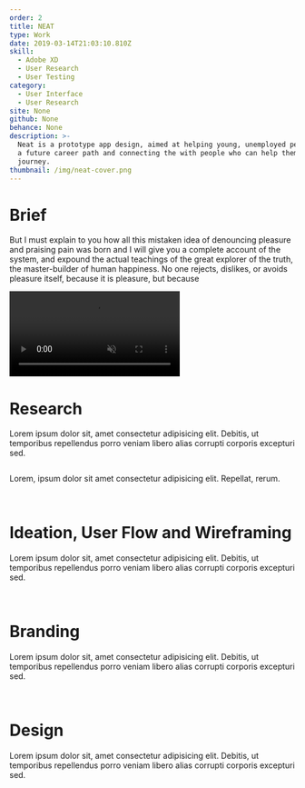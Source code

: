 ```yaml
---
order: 2
title: NEAT
type: Work
date: 2019-03-14T21:03:10.810Z
skill:
  - Adobe XD
  - User Research
  - User Testing
category:
  - User Interface
  - User Research
site: None
github: None
behance: None
description: >-
  Neat is a prototype app design, aimed at helping young, unemployed people find
  a future career path and connecting the with people who can help them on their
  journey.
thumbnail: /img/neat-cover.png
---
```


<div class="work-section brief">
      <h1>Brief</h1>
      <p>But I must explain to you how all this mistaken idea of denouncing pleasure and praising pain was born and I will give you a complete account of the system, and expound the actual teachings of the great explorer of the truth, the master-builder of human happiness. No one rejects, dislikes, or avoids pleasure itself, because it is pleasure, but because</p>
</div>

<div class="work-section">
  <div class="work-image-video">
    <video autoplay loop muted playsinline src="/img/NEAT/rotato.mov"></video>
  </div> 
</div>

<div class="work-section">
    <div class="work-text-container">
      <div class="work-text">
        <h1>Research</h1>
        <p>            Lorem ipsum dolor sit, amet consectetur adipisicing elit. Debitis, ut temporibus repellendus porro veniam libero alias corrupti corporis excepturi sed.
        </p>
      </div>
    </div>
    <div class="work-images">
      <div class="work-image-stack">
        <img src="/img/NEAT/research-stats-1.png" alt=""/>
      </div>
      <div class="work-image-stack">
        <img src="/img/NEAT/user-jake.jpg" alt=""/>
        <p>Lorem, ipsum dolor sit amet consectetur adipisicing elit. Repellat, rerum.</p>
        <img src="/img/NEAT/user-jennifer.jpg" alt=""/>
        <img src="/img/NEAT/user-terry.jpg" alt=""/>
      </div>
    </div>
  </div>

<div class="work-section">
    <div class="work-text-container">
      <div class="work-text">
        <h1>Ideation, User Flow and Wireframing</h1>
        <p>            Lorem ipsum dolor sit, amet consectetur adipisicing elit. Debitis, ut temporibus repellendus porro veniam libero alias corrupti corporis excepturi sed.
        </p>
      </div>
    </div>
    <div class="work-images">
      <div class="work-image-grid">
        <img src="/img/NEAT/sketchnote-1.png" alt=""/>
        <img src="/img/NEAT/sketchnote-2.png" alt=""/>
        <img src="/img/NEAT/sketchnote-3.png" alt=""/>
        <img src="/img/NEAT/sketchnote-4.png" alt=""/>
        <img src="/img/NEAT/sketchnote-5.png" alt=""/>
        <img src="/img/NEAT/sketchnote-6.png" alt=""/>
      </div>
      <div class="work-image-fullwidth">
        <img src="/img/NEAT/user-map.png" alt=""/>
      </div>
      <div class="work-image-fullwidth">
        <img src="/img/NEAT/wireframes-display.png" alt=""/>
      </div>
    </div>
</div>

<div class="work-section">
    <div class="work-text-container">
      <div class="work-text">
        <h1>Branding</h1>
        <p>            Lorem ipsum dolor sit, amet consectetur adipisicing elit. Debitis, ut temporibus repellendus porro veniam libero alias corrupti corporis excepturi sed.
        </p>
      </div>
    </div>
    <div class="work-images">
      <div class="work-image-fullwidth">
        <img src="/img/NEAT/moodboard.jpg" alt=""/>
      </div>
      <div class="work-image-grid large-tiles">
        <img src="/img/NEAT/branding-1.png" alt=""/>
        <img src="/img/NEAT/branding-2.png" alt=""/>
      </div>
      <div class="work-image-fullwidth">
        <img src="/img/NEAT/branding-3.png" alt=""/>
      </div>
    </div>
</div>

<div class="work-section">
  <div class="work-text-container">
    <div class="work-text">
      <h1>Design</h1>
      <p>            Lorem ipsum dolor sit, amet consectetur adipisicing elit. Debitis, ut temporibus repellendus porro veniam libero alias corrupti corporis excepturi sed.
      </p>
    </div>
  </div>
  <div class="work-images">
    <div class="work-image-grid">
      <img src="/img/NEAT/ui-screen-1.png" alt=""/>
      <img src="/img/NEAT/ui-screen-2.png" alt=""/>
      <img src="/img/NEAT/ui-screen-3.png" alt=""/>
      <img src="/img/NEAT/ui-screen-4.png" alt=""/>
      <img src="/img/NEAT/ui-screen-5.png" alt=""/>
      <img src="/img/NEAT/ui-screen-6.png" alt=""/>
      <img src="/img/NEAT/ui-screen-7.png" alt=""/>
      <img src="/img/NEAT/ui-screen-8.png" alt=""/>
      <img src="/img/NEAT/ui-screen-9.png" alt=""/>
      <img src="/img/NEAT/ui-screen-10.png" alt=""/>
      <img src="/img/NEAT/ui-screen-11.png" alt=""/>
    </div>
  </div>
</div>
<div class="work-section">
  <div class="work-images">
    <div class="work-image-fullwidth">
      <img src="/img/NEAT/landing-mock.png" alt=""/>
    </div>
  </div>
</div>
  
